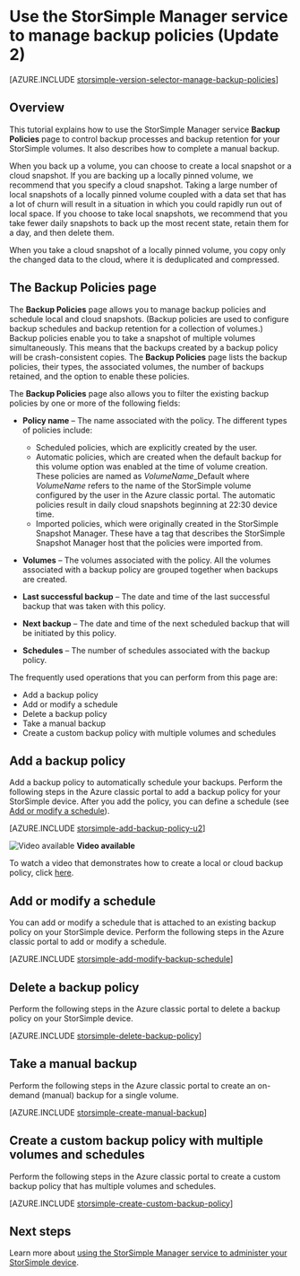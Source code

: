 <properties 
   pageTitle="Manage your StorSimple backup policies | Microsoft Azure"
   description="Explains how you can use the StorSimple Manager service to create and manage manual backups, backup schedules, and backup retention."
   services="storsimple"
   documentationCenter="NA"
   authors="SharS"
   manager="carolz"
   editor=""/>
<tags 
   ms.service="storsimple"
   ms.devlang="NA"
   ms.topic="article"
   ms.tgt_pltfrm="NA"
   ms.workload="TBD"
   ms.date="04/29/2016"
   ms.author="v-sharos"/>

# Use the StorSimple Manager service to manage backup policies (Update 2)

[AZURE.INCLUDE [storsimple-version-selector-manage-backup-policies](../../includes/storsimple-version-selector-manage-backup-policies.md)]

## Overview

This tutorial explains how to use the StorSimple Manager service **Backup Policies** page to control backup processes and backup retention for your StorSimple volumes. It also describes how to complete a manual backup.

When you back up a volume, you can choose to create a local snapshot or a cloud snapshot. If you are backing up a locally pinned volume, we recommend that you specify a cloud snapshot. Taking a large number of local snapshots of a locally pinned volume coupled with a data set that has a lot of churn will result in a situation in which you could rapidly run out of local space. If you choose to take local snapshots, we recommend that you take fewer daily snapshots to back up the most recent state, retain them for a day, and then delete them.

When you take a cloud snapshot of a locally pinned volume, you copy only the changed data to the cloud, where it is deduplicated and compressed. 

## The Backup Policies page

The **Backup Policies** page allows you to manage backup policies and schedule local and cloud snapshots. (Backup policies are used to configure backup schedules and backup retention for a collection of volumes.) Backup policies enable you to take a snapshot of multiple volumes simultaneously. This means that the backups created by a backup policy will be crash-consistent copies. The **Backup Policies** page lists the backup policies, their types, the associated volumes, the number of backups retained, and the option to enable these policies.

The **Backup Policies** page also allows you to filter the existing backup policies by one or more of the following fields:

- **Policy name** – The name associated with the policy. The different types of policies include:

   - Scheduled policies, which are explicitly created by the user.
   - Automatic policies, which are created when the default backup for this volume option was enabled at the time of volume creation. These policies are named as *VolumeName*_Default where *VolumeName* refers to the name of the StorSimple volume configured by the user in the Azure classic portal. The automatic policies result in daily cloud snapshots beginning at 22:30 device time.
   - Imported policies, which were originally created in the StorSimple Snapshot Manager. These have a tag that describes the StorSimple Snapshot Manager host that the policies were imported from.

- **Volumes** – The volumes associated with the policy. All the volumes associated with a backup policy are grouped together when backups are created.

- **Last successful backup** – The date and time of the last successful backup that was taken with this policy.

- **Next backup** – The date and time of the next scheduled backup that will be initiated by this policy.

- **Schedules** – The number of schedules associated with the backup policy.

The frequently used operations that you can perform from this page are:

- Add a backup policy 
- Add or modify a schedule 
- Delete a backup policy 
- Take a manual backup 
- Create a custom backup policy with multiple volumes and schedules 

## Add a backup policy

Add a backup policy to automatically schedule your backups. Perform the following steps in the Azure classic portal to add a backup policy for your StorSimple device. After you add the policy, you can define a schedule (see [Add or modify a schedule](#add-or-modify-a-schedule)).

[AZURE.INCLUDE [storsimple-add-backup-policy-u2](../../includes/storsimple-add-backup-policy-u2.md)]

![Video available](./media/storsimple-manage-backup-policies-u2/Video_icon.png) **Video available**

To watch a video that demonstrates how to create a local or cloud backup policy, click [here](https://azure.microsoft.com/documentation/videos/create-storsimple-backup-policies/).


## Add or modify a schedule

You can add or modify a schedule that is attached to an existing backup policy on your StorSimple device. Perform the following steps in the Azure classic portal to add or modify a schedule.

[AZURE.INCLUDE [storsimple-add-modify-backup-schedule](../../includes/storsimple-add-modify-backup-schedule-u2.md)]

## Delete a backup policy

Perform the following steps in the Azure classic portal to delete a backup policy on your StorSimple device.

[AZURE.INCLUDE [storsimple-delete-backup-policy](../../includes/storsimple-delete-backup-policy.md)]


## Take a manual backup

Perform the following steps in the Azure classic portal to create an on-demand (manual) backup for a single volume.

[AZURE.INCLUDE [storsimple-create-manual-backup](../../includes/storsimple-create-manual-backup.md)]

## Create a custom backup policy with multiple volumes and schedules

Perform the following steps in the Azure classic portal to create a custom backup policy that has multiple volumes and schedules.

[AZURE.INCLUDE [storsimple-create-custom-backup-policy](../../includes/storsimple-create-custom-backup-policy-u2.md)]


## Next steps

Learn more about [using the StorSimple Manager service to administer your StorSimple device](storsimple-manager-service-administration.md).
